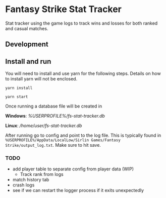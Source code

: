 # Fantasy Strike Stat Tracker
Stat tracker using the game logs to track wins and losses for both ranked and casual matches.

## Development

## Install and run
You will need to install and use yarn for the following steps. Details on how to install yarn will not be enclosed.

`yarn install`

`yarn start`

Once running a database file will be created in 

**Windows**: _%USERPROFILE%/fs-stat-tracker.db_

**Linux**: _/home/user/fs-stat-tracker.db_

After running go to config and point to the log file. This is typically found in `%USERPROFILE%/AppData/LocalLow/Sirlin Games/Fantasy Strike/output_log.txt`. Make sure to hit save.

### TODO
* add player table to separate config from player data (WIP)
    * Track rank from logs
* match history tab
* crash logs
* see if we can restart the logger process if it exits unexpectedly

